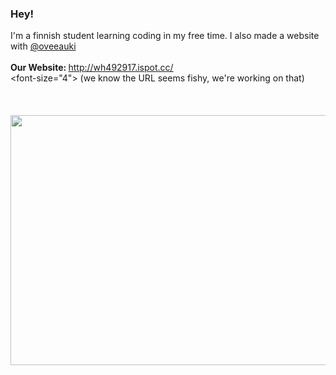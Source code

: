 ### Hey!

I'm a finnish student learning coding in my free time. I also made a website with <a href="https://github.com/oveeauki"> @oveeauki </a>
<br>
<br>
<b>Our Website: </b><a href="http://wh492917.ispot.cc/">http://wh492917.ispot.cc/</a>
<br><font-size="4">  (we know the URL seems fishy, we're working on that)</font>
<br>
<br>
<br>
<br>
<img src="https://cdn.discordapp.com/attachments/593835440176627715/739913067076387087/doors.png" height="400" width="600"/>
